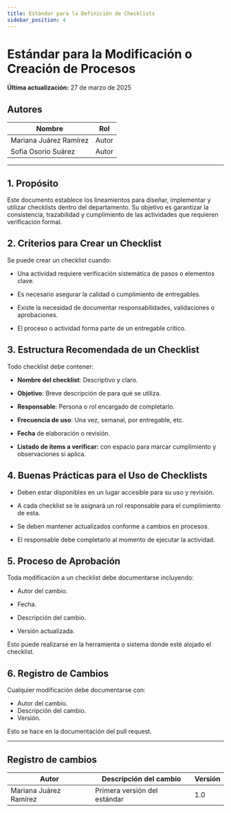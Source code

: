 ```yaml
---
title: Estándar para la Definición de Checklists
sidebar_position: 4
---
```


# Estándar para la Modificación o Creación de Procesos

**Última actualización:** 27 de marzo de 2025

## **Autores**  

| **Nombre**              | **Rol**  |
|-------------------------|----------|
| Mariana Juárez Ramírez  | Autor    |
| Sofia Osorio Suárez     | Autor    |

---

## 1. Propósito
Este documento establece los lineamientos para diseñar, implementar y utilizar checklists dentro del departamento. Su objetivo es garantizar la consistencia, trazabilidad y cumplimiento de las actividades que requieren verificación formal.

## 2. Criterios para Crear un Checklist
Se puede crear un checklist cuando:
- Una actividad requiere verificación sistemática de pasos o elementos clave.

- Es necesario asegurar la calidad o cumplimiento de entregables.

- Existe la necesidad de documentar responsabilidades, validaciones o aprobaciones.

- El proceso o actividad forma parte de un entregable crítico.



## 3. Estructura Recomendada de un Checklist
Todo checklist debe contener:

- **Nombre del checklist**: Descriptivo y claro.

- **Objetivo**: Breve descripción de para qué se utiliza.

- **Responsable**: Persona o rol encargado de completarlo.

- **Frecuencia de uso**: Una vez, semanal, por entregable, etc.

- **Fecha** de elaboración o revisión.

- **Listado de ítems a verificar:** con espacio para marcar cumplimiento y observaciones si aplica.


## 4. Buenas Prácticas para el Uso de Checklists

- Deben estar disponibles en un lugar accesible para su uso y revisión.

- A cada checklist se le asignará un rol responsable para el cumplimiento de esta.

- Se deben mantener actualizados conforme a cambios en procesos.

- El responsable debe completarlo al momento de ejecutar la actividad.


## 5. Proceso de Aprobación

Toda modificación a un checklist debe documentarse incluyendo:

- Autor del cambio.

- Fecha.

- Descripción del cambio.

- Versión actualizada.

Esto puede realizarse en la herramienta o sistema donde esté alojado el checklist.

## 6. Registro de Cambios
Cualquier modificación debe documentarse con:

- Autor del cambio.
- Descripción del cambio.
- Versión.

Esto se hace en la documentación del pull request.

---

## Registro de cambios

| Autor                          | Descripción del cambio                 | Versión |
| ------------------------------ | -------------------------------------- | ------- |
| Mariana Juárez Ramírez         | Primera versión del estándar           | 1.0     |